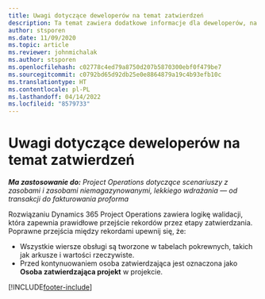 ```yaml
---
title: Uwagi dotyczące deweloperów na temat zatwierdzeń
description: Ta temat zawiera dodatkowe informacje dla deweloperów, na temat pracy z zatwierdzaniem.
author: stsporen
ms.date: 11/09/2020
ms.topic: article
ms.reviewer: johnmichalak
ms.author: stsporen
ms.openlocfilehash: c02778c4ed79a8750d207b5870300ebf0f479be7
ms.sourcegitcommit: c0792bd65d92db25e0e8864879a19c4b93efb10c
ms.translationtype: HT
ms.contentlocale: pl-PL
ms.lasthandoff: 04/14/2022
ms.locfileid: "8579733"
---
```

# <a name="developer-notes-for-approvals"></a>Uwagi dotyczące deweloperów na temat zatwierdzeń

_**Ma zastosowanie do:** Project Operations dotyczące scenariuszy z zasobami i zasobami niemagazynowanymi, lekkiego wdrażania — od transakcji do fakturowania proforma_

Rozwiązaniu Dynamics 365 Project Operations zawiera logikę walidacji, która zapewnia prawidłowe przejście rekordów przez etapy zatwierdzania. Poprawne przejścia między rekordami upewnij się, że: 

  - Wszystkie wiersze obsługi są tworzone w tabelach pokrewnych, takich jak arkusze i wartości rzeczywiste.
  - Przed kontynuowaniem osoba zatwierdzająca jest oznaczona jako **Osoba zatwierdzająca projekt** w projekcie.


[!INCLUDE[footer-include](../includes/footer-banner.md)]